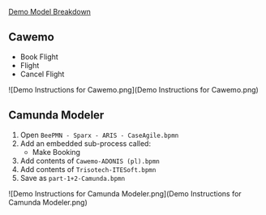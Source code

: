[Demo Model Breakdown](https://www.dropbox.com/s/grh78z2md5csz7c/Breakdown%20Travel%20Booking%20with%20Event%20Subprocess.pdf?dl=0)

## Cawemo

- Book Flight
- Flight
- Cancel Flight

![Demo Instructions for Cawemo.png](Demo Instructions for Cawemo.png)

## Camunda Modeler

1. Open `BeePMN - Sparx - ARIS - CaseAgile.bpmn`
2. Add an embedded sub-process called:
   - Make Booking
3. Add contents of `Cawemo-ADONIS (pl).bpmn`
4. Add contents of `Trisotech-ITESoft.bpmn`
5. Save as `part-1+2-Camunda.bpmn`

![Demo Instructions for Camunda Modeler.png](Demo Instructions for Camunda Modeler.png)